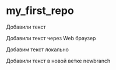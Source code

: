 # my_first_repo

Добавили текст

Добавили текст через Web браузер

Добавим текст локально

Добавили текст в новой ветке newbranch
